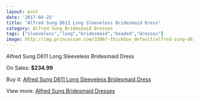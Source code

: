 ```yaml
---
layout: post
date: '2017-04-25'
title: "Alfred Sung D611 Long Sleeveless Bridesmaid Dress"
category: Alfred Sung Bridesmaid Dresses
tags: ["sleeveless","long","bridesmaid","beaded","dresses"]
image: http://img.princessan.com/32067-thickbox_default/alfred-sung-d611-long-sleeveless-bridesmaid-dress.jpg
---
```

Alfred Sung D611 Long Sleeveless Bridesmaid Dress

On Sales: **$234.99**
<a href="https://www.princessan.com/en/14645-alfred-sung-d611-long-sleeveless-bridesmaid-dress.html"><amp-img layout="responsive" width="600" height="600" src="//img.princessan.com/32067-thickbox_default/alfred-sung-d611-long-sleeveless-bridesmaid-dress.jpg" alt="Alfred Sung D611 Long Sleeveless Bridesmaid Dress 0" /></a>

Buy it: [Alfred Sung D611 Long Sleeveless Bridesmaid Dress](https://www.princessan.com/en/14645-alfred-sung-d611-long-sleeveless-bridesmaid-dress.html "Alfred Sung D611 Long Sleeveless Bridesmaid Dress")

View more: [Alfred Sung Bridesmaid Dresses](https://www.princessan.com/en/107- "Alfred Sung Bridesmaid Dresses")